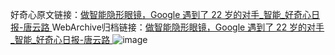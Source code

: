 好奇心原文链接：[做智能隐形眼镜，Google 遇到了 22 岁的对手_智能_好奇心日报-唐云路 ](https://www.qdaily.com/articles/10699.html)
WebArchive归档链接：[做智能隐形眼镜，Google 遇到了 22 岁的对手_智能_好奇心日报-唐云路 ](http://web.archive.org/web/20190623163149/https://www.qdaily.com/articles/10699.html)
![image](http://ww3.sinaimg.cn/large/007d5XDply1g3wc7c6m8yj30u032dh7t)